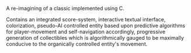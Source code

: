 
A re-imagining of a classic implemented using C.

Contains an integrated score-system, interactive textual interface, colorization, pseudo-AI controlled entity based upon predictive algorithms for player-movement and self-navigation accordingly, progressive generation of collectibles which is algorithmically gauged to be maximally conducive to the organically controlled entity's movement.
